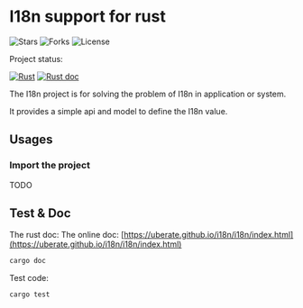 # I18n support for rust

![Stars](https://img.shields.io/github/stars/Uberate/i18n?label=Stars)
![Forks](https://img.shields.io/github/forks/Uberate/i18n?label=Forks)
![License](https://img.shields.io/github/license/Uberate/i18n?label=LICENSE)

Project status:

[![Rust](https://github.com/Uberate/i18n/actions/workflows/rust.yml/badge.svg)](https://github.com/Uberate/i18n/actions/workflows/rust.yml)
[![Rust doc](https://github.com/Uberate/i18n/actions/workflows/pages.yml/badge.svg)](https://uberate.github.io/i18n/i18n/index.html)

The I18n project is for solving the problem of I18n in application or system.

It provides a simple api and model to define the I18n value.

## Usages

### Import the project

TODO

## Test & Doc

The rust doc: The online
doc: [https://uberate.github.io/i18n/i18n/index.html](https://uberate.github.io/i18n/i18n/index.html)

```bash
cargo doc
```

Test code:

```bash
cargo test
```